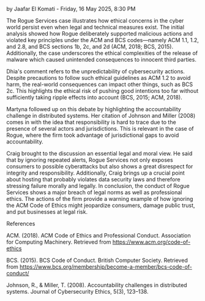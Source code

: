 by Jaafar El Komati - Friday, 16 May 2025, 8:30 PM

The Rogue Services case illustrates how ethical concerns in the cyber world persist even when legal and technical measures 
exist. The initial analysis showed how Rogue deliberately supported malicious actions and violated key principles under 
the ACM and BCS codes—namely ACM 1.1, 1.2, and 2.8, and BCS sections 1b, 2c, and 2d (ACM, 2018; BCS, 2015). 
Additionally, the case underscores the ethical complexities of the release of malware which caused unintended consequences to 
innocent third parties.

Dhia's comment refers to the unpredictability of cybersecurity actions. Despite precautions to follow such ethical guidelines 
as ACM 1.2 to avoid harm, the real-world consequences can impact other things, such as BCS 2c. This highlights the ethical 
risk of pushing good intentions too far without sufficiently taking ripple effects into account (BCS, 2015; ACM, 2018).

Martyna followed up on this debate by highlighting the accountability challenge in distributed systems. Her citation of 
Johnson and Miller (2008) comes in with the idea that responsibility is hard to trace due to the presence of several actors 
and jurisdictions. This is relevant in the case of Rogue, where the firm took advantage of jurisdictional gaps to avoid 
accountability.

Craig brought to the discussion an essential legal and moral view. He said that by ignoring repeated alerts, Rogue Services not only exposes consumers to possible cyberattacks but also shows a great disrespect for integrity and responsibility. Additionally, Craig brings up a crucial point about hosting that probably violates data security laws and therefore stressing failure morally and legally.
In conclusion, the conduct of Rogue Services shows a major breach of legal norms as well as professional ethics. The actions 
of the firm provide a warning example of how ignoring the ACM Code of Ethics might jeopardize consumers, damage public trust,
and put businesses at legal risk.

References

ACM. (2018). ACM Code of Ethics and Professional Conduct. Association for Computing Machinery. Retrieved from https://www.acm.org/code-of-ethics

BCS. (2015). BCS Code of Conduct. British Computer Society. Retrieved from https://www.bcs.org/membership/become-a-member/bcs-code-of-conduct/

Johnson, R., & Miller, T. (2008). Accountability challenges in distributed systems. Journal of Cybersecurity Ethics, 5(3), 123–138.
